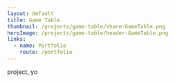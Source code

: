 ```yaml
---
layout: default
title: Game Table
thumbnail: /projects/game-table/share-GameTable.png
heroImage: /projects/game-table/header-GameTable.png
links:
  - name: Portfolio
    route: /portfolio
---
```

project, yo
